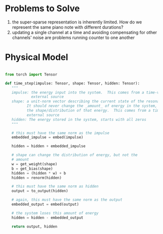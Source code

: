 # Problems to Solve

1. the super-sparse representation is inherently limited.  How do we represent the same piano note with different durations?
2. updating a single channel at a time and avoiding compensating for other channels' noise are problems running counter to one another


# Physical Model

```python

from torch import Tensor

def time_step(impulse: Tensor, shape: Tensor, hidden: Tensor):
   """
   impulse: the energy input into the system.  This comes from a time-varying
            external source
   shape: a unit-norm vector describing the current state of the resonator.  
          It should never change the _amount_ of energy in the system, only
          the shape/distribution of that energy.  This comes from a time-varying
          external source
   hidden: The energy stored in the system, starts with all zeros
   """

   # this must have the same norm as the impulse
   embedded_impulse = embed(impulse)

   hidden = hidden + embedded_impulse

   # shape can change the distribution of energy, but not the 
   # amount
   w = get_weight(shape)
   b = get_bias(shape)
   hidden = (hidden * w) + b
   hidden = renorm(hidden)

   # this must have the same norm as hidden
   output = to_output(hidden)

   # again, this must have the same norm as the output
   embedded_output = embed(output)

   # the system loses this amount of energy
   hidden = hidden - embedded_output

   return output, hidden

```